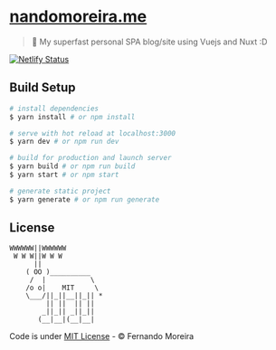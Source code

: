 # [nandomoreira.me](http://nandomoreira.me/)

> 🏃 My superfast personal SPA blog/site using Vuejs and Nuxt :D

[![Netlify Status](https://api.netlify.com/api/v1/badges/b90a4c89-f623-4473-8a9f-d82b764ce9a9/deploy-status)](https://app.netlify.com/sites/nandomoreira/deploys)

## Build Setup

``` bash
# install dependencies
$ yarn install # or npm install

# serve with hot reload at localhost:3000
$ yarn dev # or npm run dev

# build for production and launch server
$ yarn build # or npm run build
$ yarn start # or npm start

# generate static project
$ yarn generate # or npm run generate
```

## License


```
WWWWWW||WWWWWW
 W W W||W W W
      ||
    ( OO )__________
     /  |           \
    /o o|    MIT     \
    \___/||_||__||_|| *
         || ||  || ||
        _||_|| _||_||
       (__|__|(__|__|
```

Code is under [MIT License](/LICENSE) - © Fernando Moreira

